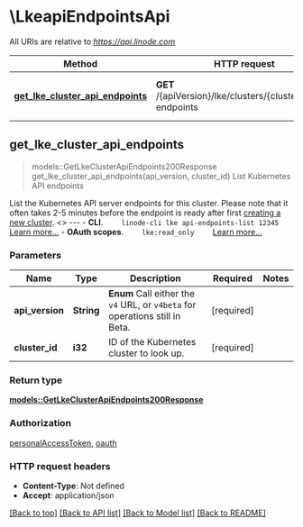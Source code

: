 # \LkeapiEndpointsApi

All URIs are relative to *https://api.linode.com*

Method | HTTP request | Description
------------- | ------------- | -------------
[**get_lke_cluster_api_endpoints**](LkeapiEndpointsApi.md#get_lke_cluster_api_endpoints) | **GET** /{apiVersion}/lke/clusters/{clusterId}/api-endpoints | List Kubernetes API endpoints



## get_lke_cluster_api_endpoints

> models::GetLkeClusterApiEndpoints200Response get_lke_cluster_api_endpoints(api_version, cluster_id)
List Kubernetes API endpoints

List the Kubernetes API server endpoints for this cluster. Please note that it often takes 2-5 minutes before the endpoint is ready after first [creating a new cluster](https://techdocs.akamai.com/linode-api/reference/post-lke-cluster).   <<LB>>  ---   - __CLI__.      ```     linode-cli lke api-endpoints-list 12345     ```      [Learn more...](https://techdocs.akamai.com/cloud-computing/docs/getting-started-with-the-linode-cli)  - __OAuth scopes__.      ```     lke:read_only     ```      [Learn more...](https://techdocs.akamai.com/linode-api/reference/get-started#oauth)

### Parameters


Name | Type | Description  | Required | Notes
------------- | ------------- | ------------- | ------------- | -------------
**api_version** | **String** | __Enum__ Call either the `v4` URL, or `v4beta` for operations still in Beta. | [required] |
**cluster_id** | **i32** | ID of the Kubernetes cluster to look up. | [required] |

### Return type

[**models::GetLkeClusterApiEndpoints200Response**](get_lke_cluster_api_endpoints_200_response.md)

### Authorization

[personalAccessToken](../README.md#personalAccessToken), [oauth](../README.md#oauth)

### HTTP request headers

- **Content-Type**: Not defined
- **Accept**: application/json

[[Back to top]](#) [[Back to API list]](../README.md#documentation-for-api-endpoints) [[Back to Model list]](../README.md#documentation-for-models) [[Back to README]](../README.md)

